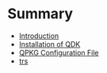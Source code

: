# Summary

* [Introduction](README.md)
* [Installation of QDK](chapter1.md)
* [QPKG Configuration File](qpkg-configuration-file.md)
* [trs](trs.md)

